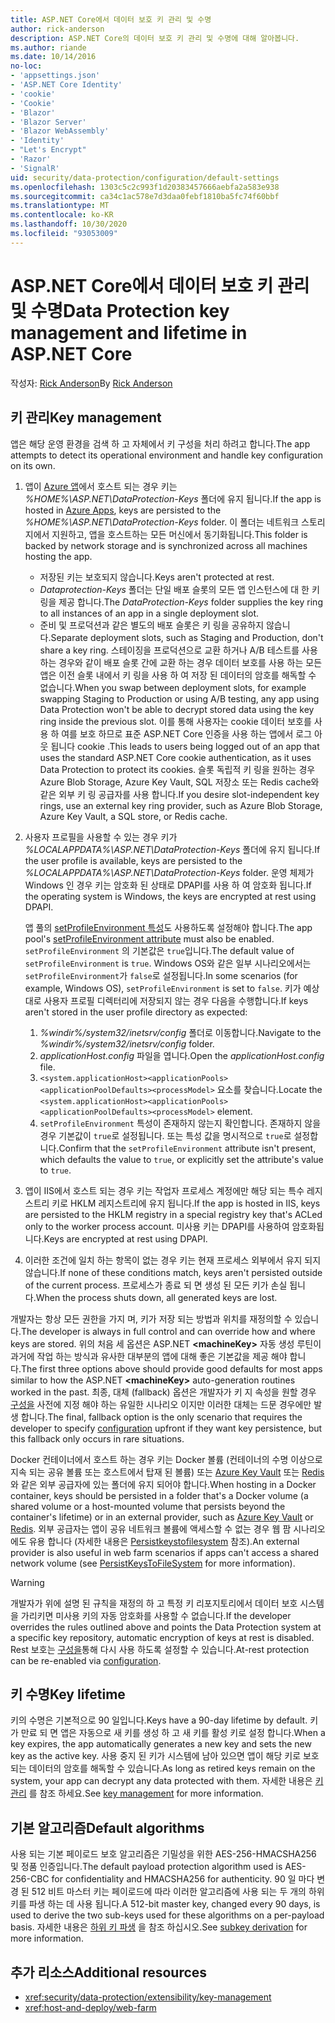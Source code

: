 ```yaml
---
title: ASP.NET Core에서 데이터 보호 키 관리 및 수명
author: rick-anderson
description: ASP.NET Core의 데이터 보호 키 관리 및 수명에 대해 알아봅니다.
ms.author: riande
ms.date: 10/14/2016
no-loc:
- 'appsettings.json'
- 'ASP.NET Core Identity'
- 'cookie'
- 'Cookie'
- 'Blazor'
- 'Blazor Server'
- 'Blazor WebAssembly'
- 'Identity'
- "Let's Encrypt"
- 'Razor'
- 'SignalR'
uid: security/data-protection/configuration/default-settings
ms.openlocfilehash: 1303c5c2c993f1d20383457666aebfa2a583e938
ms.sourcegitcommit: ca34c1ac578e7d3daa0febf1810ba5fc74f60bbf
ms.translationtype: MT
ms.contentlocale: ko-KR
ms.lasthandoff: 10/30/2020
ms.locfileid: "93053009"
---
```

# <a name="data-protection-key-management-and-lifetime-in-aspnet-core"></a><span data-ttu-id="b6dc1-103">ASP.NET Core에서 데이터 보호 키 관리 및 수명</span><span class="sxs-lookup"><span data-stu-id="b6dc1-103">Data Protection key management and lifetime in ASP.NET Core</span></span>

<span data-ttu-id="b6dc1-104">작성자: [Rick Anderson](https://twitter.com/RickAndMSFT)</span><span class="sxs-lookup"><span data-stu-id="b6dc1-104">By [Rick Anderson](https://twitter.com/RickAndMSFT)</span></span>

## <a name="key-management"></a><span data-ttu-id="b6dc1-105">키 관리</span><span class="sxs-lookup"><span data-stu-id="b6dc1-105">Key management</span></span>

<span data-ttu-id="b6dc1-106">앱은 해당 운영 환경을 검색 하 고 자체에서 키 구성을 처리 하려고 합니다.</span><span class="sxs-lookup"><span data-stu-id="b6dc1-106">The app attempts to detect its operational environment and handle key configuration on its own.</span></span>

1. <span data-ttu-id="b6dc1-107">앱이 [Azure 앱](https://azure.microsoft.com/services/app-service/)에서 호스트 되는 경우 키는 *%HOME%\ASP.NET\DataProtection-Keys* 폴더에 유지 됩니다.</span><span class="sxs-lookup"><span data-stu-id="b6dc1-107">If the app is hosted in [Azure Apps](https://azure.microsoft.com/services/app-service/), keys are persisted to the *%HOME%\ASP.NET\DataProtection-Keys* folder.</span></span> <span data-ttu-id="b6dc1-108">이 폴더는 네트워크 스토리지에서 지원하고, 앱을 호스트하는 모든 머신에서 동기화됩니다.</span><span class="sxs-lookup"><span data-stu-id="b6dc1-108">This folder is backed by network storage and is synchronized across all machines hosting the app.</span></span>
   * <span data-ttu-id="b6dc1-109">저장된 키는 보호되지 않습니다.</span><span class="sxs-lookup"><span data-stu-id="b6dc1-109">Keys aren't protected at rest.</span></span>
   * <span data-ttu-id="b6dc1-110">*Dataprotection-Keys* 폴더는 단일 배포 슬롯의 모든 앱 인스턴스에 대 한 키 링을 제공 합니다.</span><span class="sxs-lookup"><span data-stu-id="b6dc1-110">The *DataProtection-Keys* folder supplies the key ring to all instances of an app in a single deployment slot.</span></span>
   * <span data-ttu-id="b6dc1-111">준비 및 프로덕션과 같은 별도의 배포 슬롯은 키 링을 공유하지 않습니다.</span><span class="sxs-lookup"><span data-stu-id="b6dc1-111">Separate deployment slots, such as Staging and Production, don't share a key ring.</span></span> <span data-ttu-id="b6dc1-112">스테이징을 프로덕션으로 교환 하거나 A/B 테스트를 사용 하는 경우와 같이 배포 슬롯 간에 교환 하는 경우 데이터 보호를 사용 하는 모든 앱은 이전 슬롯 내에서 키 링을 사용 하 여 저장 된 데이터의 암호를 해독할 수 없습니다.</span><span class="sxs-lookup"><span data-stu-id="b6dc1-112">When you swap between deployment slots, for example swapping Staging to Production or using A/B testing, any app using Data Protection won't be able to decrypt stored data using the key ring inside the previous slot.</span></span> <span data-ttu-id="b6dc1-113">이를 통해 사용자는 cookie 데이터 보호를 사용 하 여를 보호 하므로 표준 ASP.NET Core 인증을 사용 하는 앱에서 로그 아웃 됩니다 cookie .</span><span class="sxs-lookup"><span data-stu-id="b6dc1-113">This leads to users being logged out of an app that uses the standard ASP.NET Core cookie authentication, as it uses Data Protection to protect its cookies.</span></span> <span data-ttu-id="b6dc1-114">슬롯 독립적 키 링을 원하는 경우 Azure Blob Storage, Azure Key Vault, SQL 저장소 또는 Redis cache와 같은 외부 키 링 공급자를 사용 합니다.</span><span class="sxs-lookup"><span data-stu-id="b6dc1-114">If you desire slot-independent key rings, use an external key ring provider, such as Azure Blob Storage, Azure Key Vault, a SQL store, or Redis cache.</span></span>

1. <span data-ttu-id="b6dc1-115">사용자 프로필을 사용할 수 있는 경우 키가 *%LOCALAPPDATA%\ASP.NET\DataProtection-Keys* 폴더에 유지 됩니다.</span><span class="sxs-lookup"><span data-stu-id="b6dc1-115">If the user profile is available, keys are persisted to the *%LOCALAPPDATA%\ASP.NET\DataProtection-Keys* folder.</span></span> <span data-ttu-id="b6dc1-116">운영 체제가 Windows 인 경우 키는 암호화 된 상태로 DPAPI를 사용 하 여 암호화 됩니다.</span><span class="sxs-lookup"><span data-stu-id="b6dc1-116">If the operating system is Windows, the keys are encrypted at rest using DPAPI.</span></span>

   <span data-ttu-id="b6dc1-117">앱 풀의 [setProfileEnvironment 특성](/iis/configuration/system.applicationhost/applicationpools/add/processmodel#configuration)도 사용하도록 설정해야 합니다.</span><span class="sxs-lookup"><span data-stu-id="b6dc1-117">The app pool's [setProfileEnvironment attribute](/iis/configuration/system.applicationhost/applicationpools/add/processmodel#configuration) must also be enabled.</span></span> <span data-ttu-id="b6dc1-118">`setProfileEnvironment` 의 기본값은 `true`입니다.</span><span class="sxs-lookup"><span data-stu-id="b6dc1-118">The default value of `setProfileEnvironment` is `true`.</span></span> <span data-ttu-id="b6dc1-119">Windows OS와 같은 일부 시나리오에서는 `setProfileEnvironment`가 `false`로 설정됩니다.</span><span class="sxs-lookup"><span data-stu-id="b6dc1-119">In some scenarios (for example, Windows OS), `setProfileEnvironment` is set to `false`.</span></span> <span data-ttu-id="b6dc1-120">키가 예상대로 사용자 프로필 디렉터리에 저장되지 않는 경우 다음을 수행합니다.</span><span class="sxs-lookup"><span data-stu-id="b6dc1-120">If keys aren't stored in the user profile directory as expected:</span></span>

   1. <span data-ttu-id="b6dc1-121">*%windir%/system32/inetsrv/config* 폴더로 이동합니다.</span><span class="sxs-lookup"><span data-stu-id="b6dc1-121">Navigate to the *%windir%/system32/inetsrv/config* folder.</span></span>
   1. <span data-ttu-id="b6dc1-122">*applicationHost.config* 파일을 엽니다.</span><span class="sxs-lookup"><span data-stu-id="b6dc1-122">Open the *applicationHost.config* file.</span></span>
   1. <span data-ttu-id="b6dc1-123">`<system.applicationHost><applicationPools><applicationPoolDefaults><processModel>` 요소를 찾습니다.</span><span class="sxs-lookup"><span data-stu-id="b6dc1-123">Locate the `<system.applicationHost><applicationPools><applicationPoolDefaults><processModel>` element.</span></span>
   1. <span data-ttu-id="b6dc1-124">`setProfileEnvironment` 특성이 존재하지 않는지 확인합니다. 존재하지 않을 경우 기본값이 `true`로 설정됩니다. 또는 특성 값을 명시적으로 `true`로 설정합니다.</span><span class="sxs-lookup"><span data-stu-id="b6dc1-124">Confirm that the `setProfileEnvironment` attribute isn't present, which defaults the value to `true`, or explicitly set the attribute's value to `true`.</span></span>

1. <span data-ttu-id="b6dc1-125">앱이 IIS에서 호스트 되는 경우 키는 작업자 프로세스 계정에만 해당 되는 특수 레지스트리 키로 HKLM 레지스트리에 유지 됩니다.</span><span class="sxs-lookup"><span data-stu-id="b6dc1-125">If the app is hosted in IIS, keys are persisted to the HKLM registry in a special registry key that's ACLed only to the worker process account.</span></span> <span data-ttu-id="b6dc1-126">미사용 키는 DPAPI를 사용하여 암호화됩니다.</span><span class="sxs-lookup"><span data-stu-id="b6dc1-126">Keys are encrypted at rest using DPAPI.</span></span>

1. <span data-ttu-id="b6dc1-127">이러한 조건에 일치 하는 항목이 없는 경우 키는 현재 프로세스 외부에서 유지 되지 않습니다.</span><span class="sxs-lookup"><span data-stu-id="b6dc1-127">If none of these conditions match, keys aren't persisted outside of the current process.</span></span> <span data-ttu-id="b6dc1-128">프로세스가 종료 되 면 생성 된 모든 키가 손실 됩니다.</span><span class="sxs-lookup"><span data-stu-id="b6dc1-128">When the process shuts down, all generated keys are lost.</span></span>

<span data-ttu-id="b6dc1-129">개발자는 항상 모든 권한을 가지 며, 키가 저장 되는 방법과 위치를 재정의할 수 있습니다.</span><span class="sxs-lookup"><span data-stu-id="b6dc1-129">The developer is always in full control and can override how and where keys are stored.</span></span> <span data-ttu-id="b6dc1-130">위의 처음 세 옵션은 ASP.NET **\<machineKey>** 자동 생성 루틴이 과거에 작업 하는 방식과 유사한 대부분의 앱에 대해 좋은 기본값을 제공 해야 합니다.</span><span class="sxs-lookup"><span data-stu-id="b6dc1-130">The first three options above should provide good defaults for most apps similar to how the ASP.NET **\<machineKey>** auto-generation routines worked in the past.</span></span> <span data-ttu-id="b6dc1-131">최종, 대체 (fallback) 옵션은 개발자가 키 지 속성을 원할 경우 [구성을](xref:security/data-protection/configuration/overview) 사전에 지정 해야 하는 유일한 시나리오 이지만 이러한 대체는 드문 경우에만 발생 합니다.</span><span class="sxs-lookup"><span data-stu-id="b6dc1-131">The final, fallback option is the only scenario that requires the developer to specify [configuration](xref:security/data-protection/configuration/overview) upfront if they want key persistence, but this fallback only occurs in rare situations.</span></span>

<span data-ttu-id="b6dc1-132">Docker 컨테이너에서 호스트 하는 경우 키는 Docker 볼륨 (컨테이너의 수명 이상으로 지속 되는 공유 볼륨 또는 호스트에서 탑재 된 볼륨) 또는 [Azure Key Vault](https://azure.microsoft.com/services/key-vault/) 또는 [Redis](https://redis.io/)와 같은 외부 공급자에 있는 폴더에 유지 되어야 합니다.</span><span class="sxs-lookup"><span data-stu-id="b6dc1-132">When hosting in a Docker container, keys should be persisted in a folder that's a Docker volume (a shared volume or a host-mounted volume that persists beyond the container's lifetime) or in an external provider, such as [Azure Key Vault](https://azure.microsoft.com/services/key-vault/) or [Redis](https://redis.io/).</span></span> <span data-ttu-id="b6dc1-133">외부 공급자는 앱이 공유 네트워크 볼륨에 액세스할 수 없는 경우 웹 팜 시나리오에도 유용 합니다 (자세한 내용은 [Persistkeystofilesystem](xref:security/data-protection/configuration/overview#persistkeystofilesystem) 참조).</span><span class="sxs-lookup"><span data-stu-id="b6dc1-133">An external provider is also useful in web farm scenarios if apps can't access a shared network volume (see [PersistKeysToFileSystem](xref:security/data-protection/configuration/overview#persistkeystofilesystem) for more information).</span></span>

> [!WARNING]
> <span data-ttu-id="b6dc1-134">개발자가 위에 설명 된 규칙을 재정의 하 고 특정 키 리포지토리에서 데이터 보호 시스템을 가리키면 미사용 키의 자동 암호화를 사용할 수 없습니다.</span><span class="sxs-lookup"><span data-stu-id="b6dc1-134">If the developer overrides the rules outlined above and points the Data Protection system at a specific key repository, automatic encryption of keys at rest is disabled.</span></span> <span data-ttu-id="b6dc1-135">Rest 보호는 [구성을](xref:security/data-protection/configuration/overview)통해 다시 사용 하도록 설정할 수 있습니다.</span><span class="sxs-lookup"><span data-stu-id="b6dc1-135">At-rest protection can be re-enabled via [configuration](xref:security/data-protection/configuration/overview).</span></span>

## <a name="key-lifetime"></a><span data-ttu-id="b6dc1-136">키 수명</span><span class="sxs-lookup"><span data-stu-id="b6dc1-136">Key lifetime</span></span>

<span data-ttu-id="b6dc1-137">키의 수명은 기본적으로 90 일입니다.</span><span class="sxs-lookup"><span data-stu-id="b6dc1-137">Keys have a 90-day lifetime by default.</span></span> <span data-ttu-id="b6dc1-138">키가 만료 되 면 앱은 자동으로 새 키를 생성 하 고 새 키를 활성 키로 설정 합니다.</span><span class="sxs-lookup"><span data-stu-id="b6dc1-138">When a key expires, the app automatically generates a new key and sets the new key as the active key.</span></span> <span data-ttu-id="b6dc1-139">사용 중지 된 키가 시스템에 남아 있으면 앱이 해당 키로 보호 되는 데이터의 암호를 해독할 수 있습니다.</span><span class="sxs-lookup"><span data-stu-id="b6dc1-139">As long as retired keys remain on the system, your app can decrypt any data protected with them.</span></span> <span data-ttu-id="b6dc1-140">자세한 내용은 [키 관리](xref:security/data-protection/implementation/key-management#key-expiration-and-rolling) 를 참조 하세요.</span><span class="sxs-lookup"><span data-stu-id="b6dc1-140">See [key management](xref:security/data-protection/implementation/key-management#key-expiration-and-rolling) for more information.</span></span>

## <a name="default-algorithms"></a><span data-ttu-id="b6dc1-141">기본 알고리즘</span><span class="sxs-lookup"><span data-stu-id="b6dc1-141">Default algorithms</span></span>

<span data-ttu-id="b6dc1-142">사용 되는 기본 페이로드 보호 알고리즘은 기밀성을 위한 AES-256-HMACSHA256 및 정품 인증입니다.</span><span class="sxs-lookup"><span data-stu-id="b6dc1-142">The default payload protection algorithm used is AES-256-CBC for confidentiality and HMACSHA256 for authenticity.</span></span> <span data-ttu-id="b6dc1-143">90 일 마다 변경 된 512 비트 마스터 키는 페이로드에 따라 이러한 알고리즘에 사용 되는 두 개의 하위 키를 파생 하는 데 사용 됩니다.</span><span class="sxs-lookup"><span data-stu-id="b6dc1-143">A 512-bit master key, changed every 90 days, is used to derive the two sub-keys used for these algorithms on a per-payload basis.</span></span> <span data-ttu-id="b6dc1-144">자세한 내용은 [하위 키 파생](xref:security/data-protection/implementation/subkeyderivation#additional-authenticated-data-and-subkey-derivation) 을 참조 하십시오.</span><span class="sxs-lookup"><span data-stu-id="b6dc1-144">See [subkey derivation](xref:security/data-protection/implementation/subkeyderivation#additional-authenticated-data-and-subkey-derivation) for more information.</span></span>

## <a name="additional-resources"></a><span data-ttu-id="b6dc1-145">추가 리소스</span><span class="sxs-lookup"><span data-stu-id="b6dc1-145">Additional resources</span></span>

* <xref:security/data-protection/extensibility/key-management>
* <xref:host-and-deploy/web-farm>
